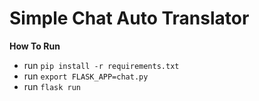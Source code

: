 Simple Chat Auto Translator
===================

**How To Run**
- run `pip install -r requirements.txt`
- run `export FLASK_APP=chat.py`
- run `flask run`
